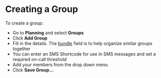 # Creating a Group

To create a group:

* Go to **Planning** and select **Groups**
* Click **Add Group**
* Fill in the details. The [bundle](/d4h-incident-reporting/bundles) field is to help organize similar groups together
* You can enter an SMS Shortcode for use in SMS messages and set a required on-call threshold
* Add your members from the drop down menu
* Click **Save Group...**

